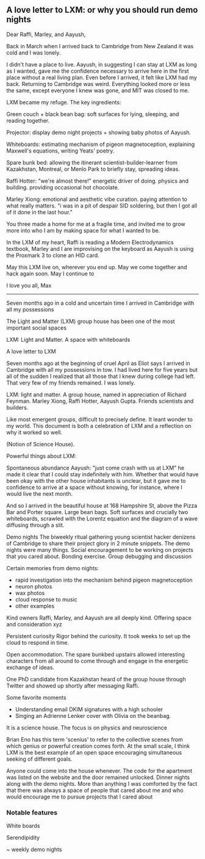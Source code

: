 ## A love letter to LXM: or why you should run demo nights

Dear Raffi, Marley, and Aayush,

Back in March when I arrived back to Cambridge from New Zealand it was cold and I was lonely. 

I didn't have a place to live. Aayush, in suggesting I can stay at LXM as long as I wanted, gave me the confidence necessary to arrive here in the first place without a real living plan. Even before I arrived, it felt like LXM had my back.
Returning to Cambridge was weird. Everything looked more or less the same, except everyone I knew was gone, and MIT was closed to me.

LXM became my refuge. The key ingredients:

Green couch + black bean bag: soft surfaces for lying, sleeping, and reading together.

Projector: display demo night projects + showing baby photos of Aayush.

Whiteboards: estimating mechanism of pigeon magnetoception, explaining Maxwell's equations, writing Yeats' poetry.

Spare bunk bed: allowing the itinerant scientist-builder-learner from Kazakhstan, Montreal, or Menlo Park to briefly stay, spreading ideas.

Raffi Hotter: "we're almost there!" energetic driver of doing. physics and building. providing occasional hot chocolate.

Marley Xiong: emotional and aesthetic vibe curation. paying attention to what really matters. "i was in a pit of despair SID soldering, but then I got all of it done in the last hour."

You three made a home for me at a fragile time, and invited me to grow more into who I am by making space for what I wanted to be. 

In the LXM of my heart, Raffi is reading a Modern Electrodynamics textbook, Marley and I are improvising on the keyboard as Aayush is using the Proxmark 3 to clone an HID card.

May this LXM live on, wherever you end up.
May we come together and hack again soon.
May I continue to 

I love you all,
Max

----






Seven months ago in a cold and uncertain time I arrived in Cambridge with all my possessions


The Light and Matter (LXM) group house has been one of the most important social spaces

LXM: Light and Matter. A space with whiteboards

A love letter to LXM

Seven months ago at the beginning of cruel April as Eliot says I arrived in Cambridge with all my possessions in tow. I had lived here for five years but all of the sudden I realized that all those that I knew during college had left. That very few of my friends remained. I was lonely.

LXM: light and matter. A group house, named in appreciation of Richard Feynman. Marley Xiong, Raffi Hotter, Aayush Gupta. Friends scientists and builders.

Like most emergent groups, difficult to precisely define. It leant wonder to my world. This document is both a celebration of LXM and a reflection on why it worked so well.

(Notion of Science House).

Powerful things about LXM:

Spontaneous abundance
Aayush: "just come crash with us at LXM" he made it clear that I could stay indefinitely with him. Whether that would have been okay with the other house inhabitants is unclear, but it gave me to confidence to arrive at a space without knowing, for instance, where I would live the next month.

And so I arrived in the beautiful house at 168 Hampshire St, above the Pizza Bar and Porter square. Large bean bags. Soft surfaces and crucially two whiteboards, scrawled with the Lorentz equation and the diagram of a wave diffusing through a slit.

Demo nights
The biweekly ritual gathering young scientist hacker denizens of Cambridge to share their project glory in 2 minute snippets. 
The demo nights were many things. Social encouragement to be working on projects that you cared about. Bonding exercise. Group debugging and discussion

Certain memories from demo nights:
- rapid investigation into the mechanism behind pigeon magnetoception
- neuron photos
- wax photos
- cloud response to music
- other examples

Kind owners
Raffi, Marley, and Aayush are all deeply kind. Offering space and consideration xyz

Persistent curiosity
Rigor behind the curiosity. It took weeks to set up the cloud to respond in time.

Open accommodation.
The spare bunkbed upstairs allowed interesting characters from all around to come through and engage in the energetic exchange of ideas.

One PhD candidate from Kazakhstan heard of the group house through Twitter and showed up shortly after messaging Raffi.

Some favorite moments
- Understanding email DKIM signatures with a high schooler
- Singing an Adrienne Lenker cover with Olivia on the beanbag.

It is a science house. The focus is on physics and neuroscience

Brian Eno has this term 'scenius' to refer to the collective scenes from which genius or powerful creation comes forth. At the small scale, I think LXM is the best example of an open space encouraging simultaneous seeking of different goals.

Anyone could come into the house whenever. The code for the apartment was listed on the website and the door remained unlocked.
Dinner nights along with the demo nights. More than anything I was comforted by the fact that there was always a space of people that cared about me and who would encourage me to pursue projects that I cared about




### Notable features

White boards

Serendipidity

~ weekly demo nights




